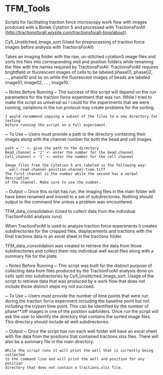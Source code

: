 # TFM_Tools
Scripts for facilitating traction force microscopy work flow with images
produced with a Biotek Cytation 5 and processed with TractionsForAll (http://tractionsforall.wixsite.com/tractionsforall-blog/about).


Cy5_Unstitched_Image_sort
  (Used for preprocessing of traction force images before analysis with TractionsForAll)

  Takes an imaging folder with the raw, un-stitched cytation5 image files and sorts
  the files into corresponding well and position folders while renaming the files
  with the names required by TractionsForAll.
  TractionsForAll requires brightfield or fluorescent images of cells to be
  labeled phase01, phase02, ..., phase10 and so on while the fluorescent images of beads
  are labeled image01, image02, ... , image10.

  ~ Notes Before Running ~
    The success of this script will depend on the run parameters for the traction
    force experiment that was run. While I tried to make the script as universal
    as I could for the experiments that we were running, variations in the run protocol
    may create problems for the sorting.

    I would recommend copying a subset of the files to a new directory for testing
    before running the script on a full experiment.

  ~ To Use ~
    Users must provide a path to the directory containing their images along with
    the channel number for both the bead and cell images.

    path = '' <- give the path to the directory
    Bead_channel = '2' <- enter the number for the bead channel
    Cell_channel = '1' <- enter the number for the cell channel

    Image files from the Cytation 5 are labeled in the following way:
      well-read-channel-position-channel-time.tiff
    The first channel is the number while the second has a verbal description
    of the channel. Make sure to use the number.

  ~ Output ~
    Once this script has run, the imaging files in the main folder will have been
    renamed and moved to a set of subdirectories. Nothing should output to the
    command line unless a problem was encountered.


TFM_data_consolidation
  (Used to collect data from the individual TractionForAll analysis runs)

  When TractionForAll is used to analyze traction force experiments it creates
  subdirectories for the cropped files, displacements and tractions with the
  final tractions data in an excel sheet in the tractions folder.

  TFM_data_consolidation was created to retrieve the data from those subdirectories
  and collect them into individual well excel files along with a summary file for
  the plate.

  ~ Notes Before Running ~
    This script was built for the distinct purpose of collecting data from files
    produced by the TractionForAll analysis done on cells split into subdirectories
    by Cy5_Unstitched_Image_sort. Usage of the script to retrieve data that was
    produced by a work flow that does not include those distinct steps my not succeed.

  ~ To Use ~
    Users must provide the number of time points that were run during the traction
    force experiment including the baseline point but not including the trypsin
    time point. This can be identified by the number of phase**.tiff images in
    one of the position subfolders. Once run the script will ask the user to
    identify the directory that contains the sorted image files. This directory
    should include all well subdirectories.

  ~ Output ~
    Once the script has run each well folder will have an excel sheet with the
    data from the positions that contained tractions.xlsx files. There will also
    be a summary file in the main directory.

    While the script runs it will print the well that is currently being collected
    to the command line and will print the well and position for any position
    directory that does not contain a tractions.xlsx file.
